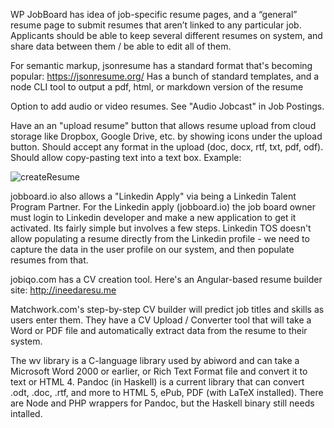WP JobBoard has idea of job-specific resume pages, and a “general” resume page to submit resumes that aren’t linked to any particular job. Applicants should be able to keep several different resumes on system, and share data between them / be able to edit all of them.

For semantic markup, jsonresume has a standard format that's becoming popular: https://jsonresume.org/ Has a bunch of standard templates, and a node CLI tool to output a pdf, html, or markdown version of the resume

Option to add audio or video resumes. See "Audio Jobcast" in Job Postings.

Have an an "upload resume" button that allows resume upload from cloud storage like Dropbox, Google Drive, etc. by showing icons under the upload button. Should accept any format in the upload (doc, docx, rtf, txt, pdf, odf). Should allow copy-pasting text into a text box. Example:

![createResume](../../../../public/images/createResume.png)

jobboard.io also allows a "Linkedin Apply" via being a Linkedin Talent Program Partner. For the Linkedin apply (jobboard.io) the job board owner must login to Linkedin developer and make a new application to get it activated. Its fairly simple but involves a few steps. Linkedin TOS doesn't allow populating a resume directly from the Linkedin profile - we need to capture the data in the user profile on our system, and then populate resumes from that.

jobiqo.com has a CV creation tool. Here's an Angular-based resume builder site:  http://ineedaresu.me

Matchwork.com's step-by-step CV builder will predict job titles and skills as users enter them. They have a CV Upload / Converter tool that will take a Word or PDF file and automatically extract data from the resume to their system. 

The wv library is a C-language library used by abiword and can take a Microsoft Word 2000 or earlier, or Rich Text Format file and convert it to text or HTML 4. Pandoc (in Haskell) is a current library that can convert .odt, .doc, .rtf, and more to HTML 5, ePub, PDF (with LaTeX installed). There are Node and PHP wrappers for Pandoc, but the Haskell binary still needs intalled.